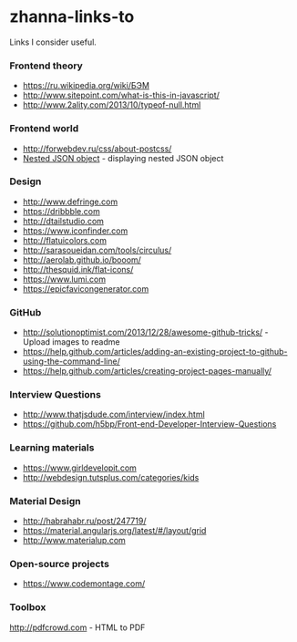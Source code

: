 # zhanna-links-to
Links I consider useful.

### Frontend theory
* https://ru.wikipedia.org/wiki/БЭМ
* http://www.sitepoint.com/what-is-this-in-javascript/
* http://www.2ality.com/2013/10/typeof-null.html
 
### Frontend world
* http://forwebdev.ru/css/about-postcss/
* [Nested JSON object](http://plnkr.co/edit/snE9Em0tCKh0nUHIlTFn?p=preview) - displaying nested JSON object

### Design
* http://www.defringe.com
* https://dribbble.com
* http://dtailstudio.com
* https://www.iconfinder.com
* http://flatuicolors.com
* http://sarasoueidan.com/tools/circulus/
* http://aerolab.github.io/booom/
* http://thesquid.ink/flat-icons/
* https://www.lumi.com
* https://epicfavicongenerator.com

### GitHub
* http://solutionoptimist.com/2013/12/28/awesome-github-tricks/ - Upload images to readme
* https://help.github.com/articles/adding-an-existing-project-to-github-using-the-command-line/
* https://help.github.com/articles/creating-project-pages-manually/

### Interview Questions
* http://www.thatjsdude.com/interview/index.html
* https://github.com/h5bp/Front-end-Developer-Interview-Questions

### Learning materials
* https://www.girldevelopit.com
* http://webdesign.tutsplus.com/categories/kids

### Material Design
* http://habrahabr.ru/post/247719/
* https://material.angularjs.org/latest/#/layout/grid
* http://www.materialup.com

### Open-source projects
* https://www.codemontage.com/

### Toolbox
http://pdfcrowd.com - HTML to PDF

